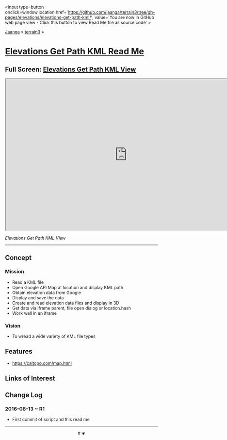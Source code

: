 <span style=display:none; >[You are now in GitHub source code view - click this link to view Read Me file as a web page]
( https://jaanga.github.io/terrain3/#elevations/elevations-get-path-kml/ "View file as a web page." ) </span>
<input type=button onclick=window.location.href='https://github.com/jaanga/terrain3/tree/gh-pages/elevations/elevations-get-path-kml/'; value='You are now in GitHub web page view - Click this button to view Read Me file as source code' >

[Jaanga]( http://jaanga.github.io ) &raquo; [terrain3]( https://jaanga.github.io/terrain3/ ) &raquo;

[Elevations Get Path KML Read Me]( https://jaanga.github.io/terrain3/#elevations/elevations-get-path-kml/ )
===

## Full Screen: [Elevations Get Path KML View]( https://jaanga.github.io/terrain3/elevations/elevations-get-path-kml/index.html )


<img src="" style=display:none; width=800 >

<iframe src="https://jaanga.github.io/terrain3/elevations/elevations-get-path-kml/index.html" width=800 height=500 onload=this.contentWindow.controls.enableZoom=false; ></iframe>

_Elevations Get Path KML View_

***


## Concept

### Mission

* Read a KML file
* Open Google API Map at location and display KML path
* Obtain elevation data from Google  
* Display and save the data
* Create and read elevation data files and display in 3D
* Get data via iframe parent, file open dialog or location.hash
* Work well in an iframe


### Vision

* To wread a wide variety of KML file types


## Features

* https://caltopo.com/map.html



## Links of Interest


## Change Log

### 2016-08-13 ~ R1

* First commit of script and this read me



***

<center title='Jaanga ~ your 3D happy place' >
# <a href=javascript:window.scrollTo(0,0); style=text-decoration:none; > ❦ </a>
</center>
